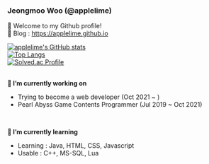 ### Jeongmoo Woo (@applelime)
👋 Welcome to my Github profile!  
📝 Blog : <https://applelime.github.io>

[![applelime's GitHub stats](https://github-readme-stats.vercel.app/api?username=applelime&show_icons=true&theme=dracula)](https://github.com/anuraghazra/github-readme-stats)  
[![Top Langs](https://github-readme-stats.vercel.app/api/top-langs/?username=applelime&layout=compact&theme=dracula)](https://github.com/anuraghazra/github-readme-stats)  
[![Solved.ac Profile](http://mazassumnida.wtf/api/v2/generate_badge?boj=jeongmoo)](https://solved.ac/jeongmoo)  
<br>

**🔭 I’m currently working on**
- Trying to become a web developer (Oct 2021 ~ )
- Pearl Abyss Game Contents Programmer (Jul 2019 ~ Oct 2021)
<br>

**🌱 I’m currently learning**
- Learning : Java, HTML, CSS, Javascript
- Usable : C++, MS-SQL, Lua
<br>
